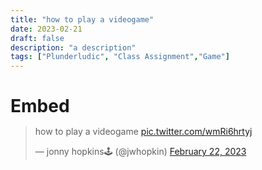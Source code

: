 ```yaml
---
title: "how to play a videogame"
date: 2023-02-21
draft: false
description: "a description"
tags: ["Plunderludic", "Class Assignment","Game"]
---
```


<div class="window mt-10">
    <h1 class="title-bar" style="height:30px;">Embed</h1>
<div class="window-body">
<blockquote class="twitter-tweet" data-media-max-width="1920"><p lang="en" dir="ltr">how to play a videogame <a href="https://t.co/wmRi6hrtyj">pic.twitter.com/wmRi6hrtyj</a></p>&mdash; jonny hopkins🕹 (@jwhopkin) <a href="https://twitter.com/jwhopkin/status/1628249617866391552?ref_src=twsrc%5Etfw">February 22, 2023</a></blockquote> <script async src="https://platform.twitter.com/widgets.js" charset="utf-8"></script>
</div>
</div>

